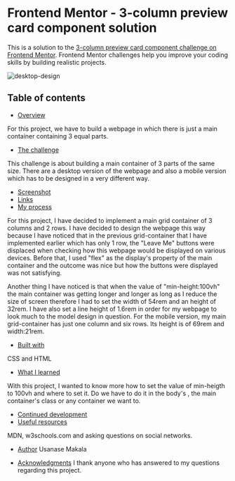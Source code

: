 

# Frontend Mentor - 3-column preview card component solution

This is a solution to the [3-column preview card component challenge on Frontend Mentor](https://www.frontendmentor.io/challenges/3column-preview-card-component-pH92eAR2-). 
Frontend Mentor challenges help you improve your coding skills by building realistic projects.


 ![desktop-design](https://user-images.githubusercontent.com/60264357/170045513-829e425e-a239-466d-9d68-435942134075.jpg)


## Table of contents

- [Overview](#overview)

For this project, we have to build a webpage in which there is just  a main container containing 3 equal parts.

  - [The challenge](#the-challenge)

This challenge is about building a main container of 3 parts of the same size.
There are a desktop version of the webpage and also a mobile version which has to be
designed in a very different way.

  - [Screenshot](#screenshot)
  - [Links](#links)
- [My process](#my-process)

For this project, I have decided to implement a main grid container of 3 columns and 2 rows. 
I have decided to design the webpage this way because I have noticed that in the previous grid-container 
that I have implemented earlier which has only 1 row, the "Leave Me" buttons were 
displaced when checking how this webpage would be displayed on various devices. 
Before that, I used "flex" as the display's property of the main container and the outcome was nice but 
how the buttons were displayed was not satisfying.

Another thing I have noticed is that when the value of "min-height:100vh" the main container was getting
longer and longer as long as I reduce the size of screen therefore I had to set the width of 54rem and an height of 32rem.
I have also set a line height of 1.6rem in order for my webpage to look much to the model design in question.
For the mobile version, my main grid-container has just one column and six rows. Its height is of 69rem and width:21rem.

  - [Built with](#built-with)

CSS and HTML

  - [What I learned](#what-i-learned)

With this project, I wanted to know more how to set the value of min-heigth to 100vh and where to set it. Do we have to do it
in the body's , the main container's class or any container we want to.

  - [Continued development](#continued-development)
  - [Useful resources](#useful-resources)

MDN, w3schools.com and asking questions on social networks.

- [Author](#author)
Usanase Makala

- [Acknowledgments](#acknowledgments)
I thank anyone who has answered to my questions regarding this project.





